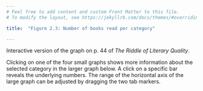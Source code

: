 ```yaml
---
# Feel free to add content and custom Front Matter to this file.
# To modify the layout, see https://jekyllrb.com/docs/themes/#overriding-theme-defaults

title:  "Figure 2.3: Number of books read per category"

---
```

Interactive version of the graph on p. 44 of *The Riddle of Literary Quality*.

<script src="https://d3js.org/d3.v6.min.js" defer></script>
<script src="https://d3js.org/d3-scale.v3.min.js" defer></script>
<script src="https://unpkg.com/d3-simple-slider"></script>

<script src="js/companion_utils_locale-nl.js" defer></script>
<script src="js/companion_utils_colors.js" defer></script>
<script src="js/companion_utils_svg2png.js" defer></script>
<script src="js/companion_abstraction_data_point_labeler.js" defer></script>
<script src="js/companion_abstraction_histogram.js" defer></script>

<script src="js/companion_resp_read_genre_enlarged.js" defer></script>
<script src="js/companion_resp_read_fiction.js" defer></script>
<script src="js/companion_resp_read_suspense.js" defer></script>
<script src="js/companion_resp_read_romantic.js" defer></script>
<script src="js/companion_resp_read_other.js" defer></script>

Clicking on one of the four small graphs shows more information about the selected category in the larger graph below. A click on a specific bar reveals the underlying numbers. The range of the horizontal axis of the large graph can be adjusted by dragging the two tab markers.

<div class="chart_float chart_thumb" id="resp_read_fiction">
  <div class="plot"></div>
</div>
<div class="chart_float chart_thumb" id="resp_read_suspense">
  <div class="plot"></div>
</div>
<div class="chart_float chart_thumb" id="resp_read_romantic">
  <div class="plot"></div>
</div>
<div class="chart_float chart_thumb" id="resp_read_other">
  <div class="plot"></div>
</div>

<div class="chart_float" id="resp_read_genre_enlarged">
  <div class="plot"></div>
  <div class="slider"></div>
</div>


